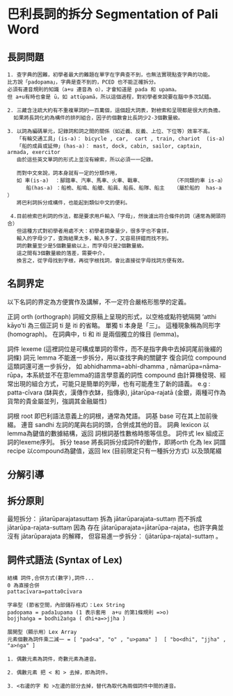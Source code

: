 # 巴利長詞的拆分 Segmentation of Pali Word

## 長詞問題
    1. 查字典的困難，初學者最大的難題在單字在字典查不到，也無法實現點查字典的功能。
    比方說「padopama」，字典是查不到的，PCED 也不能正確拆分。
    必須有連音規則的知識（a+u 連音為 o），才會知道是 pada 和 upama。 
    但 a+u有時也會是 ū，如 attūpamā，所以這個過程，對初學者來說要在腦中多次試錯。

    2. 三藏含注疏大約有不重複單詞約一百萬個，這個超大詞表，對檢索和呈現都是很大的負擔。
      如果將長詞化約為構件的排列組合，因子的個數會比長詞少2-3個數量級。

    3. 以詞為編碼單元，記錄詞和詞之間的關係（如近義、反義、上位、下位等）效率不高。
       「有輪交通工具」(is-a)： bicycle , car,  cart , train, chariot  (is-a)
       「船的成員或延伸」(has-a)： mast, dock, cabin, sailor, captain, armada, exercitor 
       由於這些英文單詞的形式上並沒有線索，所以必須一一記錄。
       
       而對中文來說，詞本身就有一定的分類作用，
       如 車(is-a)  ：腳踏車、汽車、馬車、火車、戰車、          （不同類的車 is-a）
          船(has-a) ：船桅、船塢、船艙、船員、船長、船隊、船主   （屬於船的  has-a ）
       將巴利詞拆分成構件，也能起到類似中文的便利。

     4.目前檢索巴利詞的作法，都是要求用戶輸入「字母」，然後濾出符合條件的詞（通常為開頭符合）
       但這種方式對初學者用處不大：初學者詞彙量少，很多字也不會拼，
       輸入的字母少了，查詢結果太多，輸入多了，又容易拼錯而找不到。
       詞的數量至少是5個數量級以上，而字母只是2個數量級。
       這之間有3個數量級的落差，需要中介，
       換言之，從字母找到字根，再從字根找詞，會比直接從字母找詞方便有效。
       

## 名詞界定 

以下名詞的界定為方便實作及講解，不一定符合嚴格形態學的定義。

   正詞 orth (orthograph) 詞經文原稿上呈現的形式，以空格或點符號隔開  ‘atthi kāyo’ti 為三個正詞
   ti 是 iti 的省略。 單獨 ti 本身是「三」。
   這種現象稱為同形字(homograph)。
   在詞典中，ti 和 iti 是兩個獨立的條目 (lemma)。
   
   詞件        lexeme  (這裡詞位是可構成單詞的零件，而不是指字典中去掉詞尾前後綴的詞條)
      詞元     lemma   不能進一步拆分，用以查找字典的關鍵字
      復合詞位  compound 這類詞還可進一步拆分，
               如 abhidhamma=abhi-dhamma , nāmarūpa=nāma-rūpa，本系統並不在意lemma的語言學意義的詞性
               compound 由計算機發現、經常出現的組合方式，可能只是簡單的列舉，也有可能產生了新的語義。
               e.g : patta-cīvara (缽與衣，漢傳作衣缽，指傳承),
                     jātarūpa-rajatā (金銀，兩種可作為貨幣的貴金屬並列，強調其金融屬性)

   詞根  root     即巴利語法意義上的詞根，通常為梵語。
   詞基  base     可在其上加前後綴。
   連音  sandhi   左詞的尾與右詞的頭，合併成其他的音。
   詞典  lexicon  以lemma為鍵值的數據結構，返回 詞根詞基性數格時態等信息。
   詞件式 lex     組成正詞的lexeme序列。
   拆分  tease    將長詞拆分成詞件的動作，即將orth 化為 lex
   詞譜  recipe   以compound為鍵值，返回 lex (目前限定只有一種拆分方式) 以及頭尾綴

   
## 分解引導

## 拆分原則
   最短拆分：
   jātarūparajatasuttaṃ 拆為 jātarūparajata-suttaṃ 而不拆成 jātarūpa-rajata-suttaṃ
   因為 存在 jātarūparajata=jātarūpa-rajata，也許字典並沒有 jātarūparajata 的解釋，
   但容易進一步拆分： (jātarūpa-rajata)-suttaṃ 。

## 詞件式語法 (Syntax of Lex)
    結構 詞件,合併方式(數字),詞件...
    0 為直接合併
    pattacīvara=patta0cīvara  

    字串型 (節省空間，內部儲存格式）：Lex String
    padopama = pada1upama (1 表示套用  a+u 的第1條規則 =>o)
    bojjhaṅga = bodhi2aṅga ( dhi+a=>jjha )
         
    展開型（顯示用）Lex Array
    元素個數為詞件乘二減一 = [ "pad<a", "o" , "u>pama" ]  [ "bo<dhi", "jjha" , "a>ṅga" ]  

    1. 偶數元素為詞件，奇數元素為連音。

    2. 偶數元素 把 < 和 > 去掉，即為詞件。

    3. <右邊的字 和 >左邊的部分去掉，替代為取代為兩個詞件中間的連音。


    

